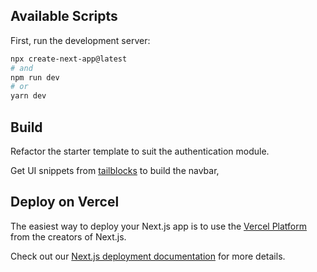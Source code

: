 
## Available Scripts

First, run the development server:

```bash
npx create-next-app@latest
# and
npm run dev
# or
yarn dev
```

## Build

Refactor the starter template to suit the authentication module.

Get UI snippets from [tailblocks](https://tailblocks.cc) to build the navbar, 



## Deploy on Vercel

The easiest way to deploy your Next.js app is to use the [Vercel Platform](https://vercel.com/new?utm_medium=default-template&filter=next.js&utm_source=create-next-app&utm_campaign=create-next-app-readme) from the creators of Next.js.

Check out our [Next.js deployment documentation](https://nextjs.org/docs/deployment) for more details.

